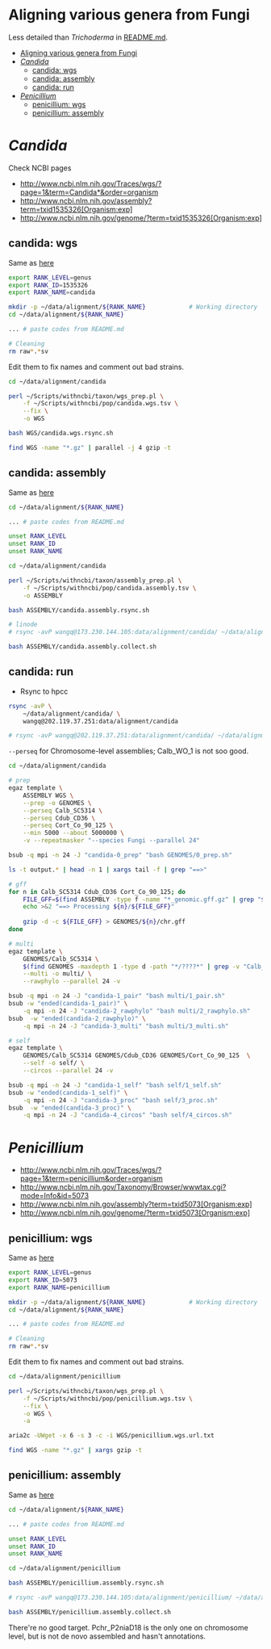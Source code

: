 # Aligning various genera from Fungi

Less detailed than *Trichoderma* in
[README.md](https://github.com/wang-q/withncbi/blob/master/pop/README.md).


[TOC levels=1-3]: # " "
- [Aligning various genera from Fungi](#aligning-various-genera-from-fungi)
- [*Candida*](#candida)
    - [candida: wgs](#candida-wgs)
    - [candida: assembly](#candida-assembly)
    - [candida: run](#candida-run)
- [*Penicillium*](#penicillium)
    - [penicillium: wgs](#penicillium-wgs)
    - [penicillium: assembly](#penicillium-assembly)


# *Candida*

Check NCBI pages

* http://www.ncbi.nlm.nih.gov/Traces/wgs/?page=1&term=Candida*&order=organism
* http://www.ncbi.nlm.nih.gov/assembly?term=txid1535326[Organism:exp]
* http://www.ncbi.nlm.nih.gov/genome/?term=txid1535326[Organism:exp]

## candida: wgs

Same as [here](README.md#wgstsv)

```bash
export RANK_LEVEL=genus
export RANK_ID=1535326
export RANK_NAME=candida

mkdir -p ~/data/alignment/${RANK_NAME}            # Working directory
cd ~/data/alignment/${RANK_NAME}

... # paste codes from README.md

# Cleaning
rm raw*.*sv

```

Edit them to fix names and comment out bad strains.

```bash
cd ~/data/alignment/candida

perl ~/Scripts/withncbi/taxon/wgs_prep.pl \
    -f ~/Scripts/withncbi/pop/candida.wgs.tsv \
    --fix \
    -o WGS

bash WGS/candida.wgs.rsync.sh

find WGS -name "*.gz" | parallel -j 4 gzip -t

```

## candida: assembly

Same as [here](README.md#assemblytsv)

```bash
cd ~/data/alignment/${RANK_NAME}

... # paste codes from README.md

unset RANK_LEVEL
unset RANK_ID
unset RANK_NAME

```

```bash
cd ~/data/alignment/candida

perl ~/Scripts/withncbi/taxon/assembly_prep.pl \
    -f ~/Scripts/withncbi/pop/candida.assembly.tsv \
    -o ASSEMBLY

bash ASSEMBLY/candida.assembly.rsync.sh

# linode
# rsync -avP wangq@173.230.144.105:data/alignment/candida/ ~/data/alignment/candida

bash ASSEMBLY/candida.assembly.collect.sh

```

## candida: run

* Rsync to hpcc

```bash
rsync -avP \
    ~/data/alignment/candida/ \
    wangq@202.119.37.251:data/alignment/candida

# rsync -avP wangq@202.119.37.251:data/alignment/candida/ ~/data/alignment/candida

```

`--perseq` for Chromosome-level assemblies; Calb_WO_1 is not soo good.

```bash
cd ~/data/alignment/candida

# prep
egaz template \
    ASSEMBLY WGS \
    --prep -o GENOMES \
    --perseq Calb_SC5314 \
    --perseq Cdub_CD36 \
    --perseq Cort_Co_90_125 \
    --min 5000 --about 5000000 \
    -v --repeatmasker "--species Fungi --parallel 24"

bsub -q mpi -n 24 -J "candida-0_prep" "bash GENOMES/0_prep.sh"

ls -t output.* | head -n 1 | xargs tail -f | grep "==>"

# gff
for n in Calb_SC5314 Cdub_CD36 Cort_Co_90_125; do
    FILE_GFF=$(find ASSEMBLY -type f -name "*_genomic.gff.gz" | grep "${n}")
    echo >&2 "==> Processing ${n}/${FILE_GFF}"
    
    gzip -d -c ${FILE_GFF} > GENOMES/${n}/chr.gff
done

# multi
egaz template \
    GENOMES/Calb_SC5314 \
    $(find GENOMES -maxdepth 1 -type d -path "*/????*" | grep -v "Calb_SC5314") \
    --multi -o multi/ \
    --rawphylo --parallel 24 -v

bsub -q mpi -n 24 -J "candida-1_pair" "bash multi/1_pair.sh"
bsub -w "ended(candida-1_pair)" \
    -q mpi -n 24 -J "candida-2_rawphylo" "bash multi/2_rawphylo.sh"
bsub  -w "ended(candida-2_rawphylo)" \
    -q mpi -n 24 -J "candida-3_multi" "bash multi/3_multi.sh"

# self
egaz template \
    GENOMES/Calb_SC5314 GENOMES/Cdub_CD36 GENOMES/Cort_Co_90_125  \
    --self -o self/ \
    --circos --parallel 24 -v

bsub -q mpi -n 24 -J "candida-1_self" "bash self/1_self.sh"
bsub -w "ended(candida-1_self)" \
    -q mpi -n 24 -J "candida-3_proc" "bash self/3_proc.sh"
bsub  -w "ended(candida-3_proc)" \
    -q mpi -n 24 -J "candida-4_circos" "bash self/4_circos.sh"

```

# *Penicillium*

* http://www.ncbi.nlm.nih.gov/Traces/wgs/?page=1&term=penicillium&order=organism
* http://www.ncbi.nlm.nih.gov/Taxonomy/Browser/wwwtax.cgi?mode=Info&id=5073
* http://www.ncbi.nlm.nih.gov/assembly?term=txid5073[Organism:exp]
* http://www.ncbi.nlm.nih.gov/genome/?term=txid5073[Organism:exp]

## penicillium: wgs

Same as [here](README.md#poptrichodermawgstsv)

```bash
export RANK_LEVEL=genus
export RANK_ID=5073
export RANK_NAME=penicillium

mkdir -p ~/data/alignment/${RANK_NAME}            # Working directory
cd ~/data/alignment/${RANK_NAME}

... # paste codes from README.md

# Cleaning
rm raw*.*sv

```

Edit them to fix names and comment out bad strains.

```bash
cd ~/data/alignment/penicillium

perl ~/Scripts/withncbi/taxon/wgs_prep.pl \
    -f ~/Scripts/withncbi/pop/penicillium.wgs.tsv \
    --fix \
    -o WGS \
    -a

aria2c -UWget -x 6 -s 3 -c -i WGS/penicillium.wgs.url.txt

find WGS -name "*.gz" | xargs gzip -t

```

## penicillium: assembly

Same as [here](README.md#assembly_preppl)

```bash
cd ~/data/alignment/${RANK_NAME}

... # paste codes from README.md

unset RANK_LEVEL
unset RANK_ID
unset RANK_NAME

```

```bash
cd ~/data/alignment/penicillium

bash ASSEMBLY/penicillium.assembly.rsync.sh

# rsync -avP wangq@173.230.144.105:data/alignment/penicillium/ ~/data/alignment/penicillium

bash ASSEMBLY/penicillium.assembly.collect.sh

```

There're no good target. Pchr_P2niaD18 is the only one on chromosome level, but is not de novo
assembled and hasn't annotations.
